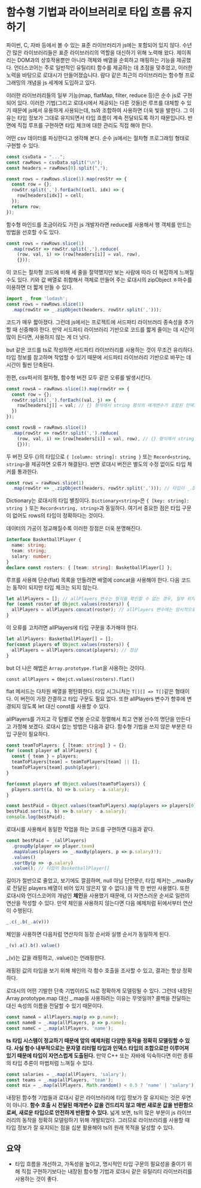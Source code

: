 # 함수형 기법과 라이브러리로 타입 흐름 유지하기
파이썬, C, 자바 등에서 볼 수 있는 표준 라이브러리가 js에는 포함되어 있지 않다. 수년간 많은 라이브러리들은 표준 라이브러리의 역할을 대신하기 위해 노력해 왔다. 제이쿼리는 DOM과의 상호작용뿐만 아니라 객체와 배열을 순회하고 매핑하는 기능을 제공했다. 언더스코어는 주로 일반적인 유틸리티 함수를 제공하는 데 초점을 맞추었고, 이러한 노력을 바탕으로 로대시가 만들어졌습니다. 람다 같은 최근의 라이브러리는 함수형 프로그래밍의 개념을 js 세계에 도입하고 있다.

이러한 라이브러리들의 일부 기능(map, flatMap, filter, reduce 등)은 순수 js로 구현되어 있다. 이러한 기법(그리고 로대시에서 제공되는 다른 것들)은 루프를 대체할 수 있기 때문에 js에서 유용하게 사용되는데, ts와 조합하여 사용하면 더욱 빛을 발한다. 그 이유는 타입 정보가 그대로 유지되면서 타입 흐름이 계속 전달되도록 하기 때문입니다. 반면에 직접 루프를 구현하면 타입 체크에 대한 관리도 직접 해야 한다.

어떤 csv 데이터를 파싱한다고 생각해 본다. 순수 js에서는 절차형 프로그래밍 형태로 구현할 수 있다.
```ts
const csvData = "...";
const rawRows = csvData.split("\n");
const headers = rawRows[0].split(",");

const rows = rawRows.slice(1).map(rosStr => {
  const row = {};
  rowStr.split(',').forEach((cell, idx) => {
    row[headers[idx]] = cell;
  });
  return row;
});
```
함수형 마인드를 조금이라도 가진 js 개발자라면 reduce를 사용해서 행 객체를 만드는 방법을 선호할 수도 있다.

```ts
const rows = rawRows.slice(1)
  .map(rowStr => rowStr.split(',').reduce(
    (row, val, i) => (row[headers[i]] = val, row),
    {}));
```

이 코드는 절차형 코드에 비해 세 줄을 절약했지만 보는 사람에 따라 더 복잡하게 느껴질 수도 있다. 키와 값 배열로 취합해서 객체로 만들어 주는 로대시의 zipObject ㅎ마수를 이용하면 더 짧게 만들 수 있다.

```ts
import _ from 'lodash';
const rows = rawRows.slice(1)
  .map(rowStr => _.zipObject(headers, rowStr.split(',')));
```

코드가 매우 짧아졌다. 그런데 js에서는 프로젝트에 서드파티 라이브러리 종속성을 추가할 때 신중해야 한다. 만약 서드파티 라이브러리 기반으로 코드를 짧게 줄이는 데 시간이 많이 든다면, 사용하지 않는 게 더 낫다.

but 같은 코드를 ts로 작성하면 서드파티 라이브러리를 사용하는 것이 무조건 유리하다. 타입 정보를 참고하며 작업할 수 있기 때문에 서드파티 라이브러리 기반으로 바꾸는 데 시간이 훨씬 단축된다.

한편, csv파서의 절차형, 함수형 버전 모두 같은 오류를 발생시킨다.

```ts
const rowsA = rawRows.slice(1).map(rowStr => {
  const row = {};
  rowStr.split(',').forEach((val, j) => {
    row[headers[j]] = val; // {} 형식에서 string 형식의 매개변수가 포함된 인덱스 시그니처를 찾을 수 없다.
  })
});

const rowsB = rawRows.slice(1)
  .map(rowStr => rowStr.split(',').reduce(
    (row, val, i) => (row[headers[i]] = val, row), // {} 형식에서 string 형식의 매개변수가 포함된 인덱스 시그니처를 찾을 수 없다.
    {}));
```

두 버전 모두 {}의 타입으로 `{ [column: string]: string }` 또는 `Record<string, string>`을 제공하면 오류가 해결된다. 반면 로대시 버전은 별도의 수정 없이도 타입 체커를 통과한다.

```ts
const rows = rawRows.slice(1)
  .map(rowStr => _.zipObject(headers, rowStr.split(','))); // 타입이 _.Dictionary<string>[]
```

Dictionary는 로대시의 타입 별칭이다. `Dictionary<string>`은  `{ [key: string]: string }` 또는 `Record<string, string>`과 동일하다. 여기서 중요한 점은 타입 구문이 없어도 rows의 타입이 정확하다는 것이다.

데이터의 가공이 정교해질수록 이러한 장점은 더욱 분명해진다.

```ts
interface BasketballPlayer {
  name: string;
  team: string;
  salary: number;
}
declare const rosters: { [team: string]: BasketballPlayer[] };
```

루프를 사용해 단순(flat) 목록을 만들려면 배열에 concat을 사용해야 한다. 다음 코드는 동작이 되지만 타입 체크는 되지 않는다.

```ts
let allPlayers = []; // allPlayers 변수는 형식을 확인할 수 없는 경우, 일부 위치에서 암시적으로 any[] 형식이다.
for (const roster of Object.values(rosters)) {
  allPlayers = allPlayers.concat(roster); // allPlayers 변수에는 암시적으로 any[] 형식이 포함된다.
}
```

이 오류를 고치려면 allPlayers에 타입 구문을 추가해야 한다.
    
```ts
let allPlayers: BasketballPlayer[] = [];
for(const players of Object.values(rosters)) {
  allPlayers = allPlayers.concat(players); // 정상
}
```

but 더 나은 해법은 `Array.prototype.flat`을 사용하는 것이다.

`const allPlayers = Obejct.values(rosters).flat()`

flat 메서드는 다차원 배열을 평탄화한다. 타입 시그니처는 `T[][] => T[]`같은 형태이다. 이 버전이 가장 간결하고 타입 구문도 필요 없다. 또한 allPlayers 변수가 향후에 변경되지 않도록 let 대신 const를 사용할 수 있다.

allPlayers를 가지고 각 팀별로 연봉 순으로 정렬해서 최고 연봉 선수의 명단을 만든다고 가정해 보겠다. 로대시 없는 방법은 다음과 같다. 함수형 기법을 쓰지 않은 부분은 타입 구문이 필요하다.

```ts
const teamToPlayers: { [team: string] } = {};
for (const player of allPlayers) {
  const { team } = players;
  teamToPlayers[team] = teamToPlayers[team] || [];
  teamToPlayers[team].push(player);
}

for(const players of Object.values(teamToPlayers)) {
  players.sort((a, b) => b.salary - a.salary);
}

const bestPaid = Object.values(teamToPlayers).map(players => players[0]);
bestPaid.sort((a, b) => b.salary - a.salary);
console.log(bestPaid);
```

로대시를 사용해서 동일한 작업을 하는 코드를 구현하면 다음과 같다.

```ts
const bestPaid = _(allPlayers)
  .groupBy(player => player.team)
  .mapValues(players => _.maxBy(players, p => p.salary)!);
  .values()
  .sortBy(p => -p.salary)
  .value(); // 타입이 BasketballPlayer[]
```
길이가 절반으로 줄었고, 보기에도 깔끔하며, null 아님 단언문(!, 타입 체커는 _.maxBy로 전달된 players 배열이 비어 있지 않은지 알 수 없다.)을 딱 한 번만 사용했다. 또한 로대시와 언더스코어의 개념인 **체인**을 사용했기 때문에, 더 자연스러운 순서로 일련의 연산을 작성할 수 있다. 만약 체인을 사용하지 않는다면 다음 예제처럼 뒤에서부터 연산이 수행된다.

```ts
_.c(_.b(_.a(v)))
```

체인을 사용하면 다음처럼 연산자의 등장 순서와 실행 순서가 동일하게 된다.

```ts
_(v).a().b().value()
```

_(v)는 값을 래핑하고, .value()는 언래핑한다.

래핑된 값의 타입을 보기 위해 체인의 각 함수 호출을 조사할 수 있고, 결과는 항상 정확하다.

로대시의 어떤 기발한 단축 기법이라도 ts로 정확하게 모델링될 수 있다. 그런데 내장된 Array.prototype.map 대신 _.map을 사용하려는 이유는 무엇일까? 콜백을 전달하는 대신 속성의 이름을 전달할 수 있기 때문이다.

```ts
const nameA = allPlayers.map(p => p.name);
const nameB = _.map(allPlayers, p => p.name);
const nameC = _.map(allPlayers, 'name');
```

**ts 타입 시스템이 정교하기 때문에 앞의 예제처럼 다양한 동작을 정확히 모델링할 수 있다. 사실 함수 내부적으로는 문자열 리터럴 타입과 인덱스 타입의 조합으로만 이루어져 있기 때문에 타입이 자연스럽게 도출된다.** 만약 C++ 또는 자바에 익숙하다면 이런 종류의 타입 추론이 마법처럼 느껴질 수 있다.

```ts
const salaries = _.map(allPlayers, 'salary');
const teams = _.map(allPlayers, 'team');
const mix = _.map(allPlayers, Math.random() < 0.5 ? 'name' | 'salary');
```

내장된 함수형 기법들과 로대시 같은 라이브러리에 타입 정보가 잘 유지되는 것은 우연이 아니다. **함수 호출 시 전달된 매개변수 값을 건드리지 않고 매번 새로운 값을 반환함으로써, 새로운 타입으로 안전하게 반환할 수 있다.** 넓게 보면, ts의 많은 부분이 js 라이브러리의 동작을 정확히 모델링하기 위해 개발되었다. 그러므로 라이브러리를 사용할 때 타입 정보가 잘 유지되는 점을 십분 활용해야 ts의 원래 목적을 달성할 수 있다.

## 요약
- 타입 흐름을 개선하고, 가독성을 높이고, 명시적인 타입 구문의 필요성을 줄이기 위해 직접 구현하기보다는 내장된 함수형 기법과 로대시 같은 유틸리티 라이브러리를 사용하는 것이 좋다.
